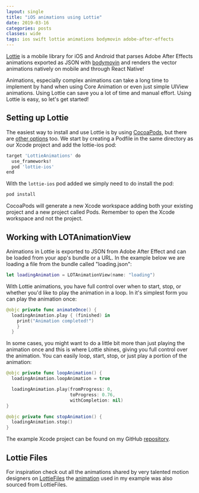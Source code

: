 ```yaml
---
layout: single
title: "iOS animations using Lottie"
date: 2019-03-16
categories: posts
classes: wide
tags: ios swift lottie animations bodymovin adobe-after-effects
---
```


[Lottie](https://github.com/airbnb/lottie-ios) is a mobile library for iOS and Android that parses Adobe After Effects animations exported as JSON with [bodymovin](https://github.com/bodymovin/bodymovin) and renders the vector animations natively on mobile and through React Native!

Animations, especially complex animations can take a long time to implement by hand when using Core Animation or even just simple UIView animations. Using Lottie can save you a lot of time and manual effort. Using Lottie is easy, so let's get started!

## Setting up Lottie

The easiest way to install and use Lottie is by using [CocoaPods](https://cocoapods.org), but there are [other options](https://github.com/airbnb/lottie-ios#installing-lottie) too. We start by creating a Podfile in the same directory as our Xcode project and add the lottie-ios pod:

```bash
target 'LottieAnimations' do
  use_frameworks!
  pod 'lottie-ios'
end
```

With the `lottie-ios` pod added we simply need to do install the pod:

```bash
pod install
```

CocoaPods will generate a new Xcode workspace adding both your existing project and a new project called Pods. Remember to open the Xcode workspace and not the project.

## Working with LOTAnimationView

Animations in Lottie is exported to JSON from Adobe After Effect and can be loaded from your app's bundle or a URL. In the example below we are loading a file from the bundle called "loading.json":

```swift
let loadingAnimation = LOTAnimationView(name: "loading")
```

With Lottie animations, you have full control over when to start, stop, or whether you'd like to play the animation in a loop. In it's simplest form you can play the animation once:

```swift
@objc private func animateOnce() {
  loadingAnimation.play { (finished) in
    print("Animation completed!")
    }
  }
```

In some cases, you might want to do a little bit more than just playing the animation once and this is where Lottie shines, giving you full control over the animation. You can easily loop, start, stop, or just play a portion of the animation:

```swift
@objc private func loopAnimation() {
  loadingAnimation.loopAnimation = true

  loadingAnimation.play(fromProgress: 0,
                        toProgress: 0.76,
                        withCompletion: nil)
}
```
```swift
@objc private func stopAnimation() {
  loadingAnimation.stop()
}
```

The example Xcode project can be found on my GitHub [repository](https://github.com/rynaardb/ios-animations-using-lottie).

## Lottie Files

For inspiration check out all the animations shared by very talented motion designers on [LottieFiles](https://lottiefiles.com) the [animation](https://lottiefiles.com/4693-loading) used in my example was also sourced from LottieFiles.